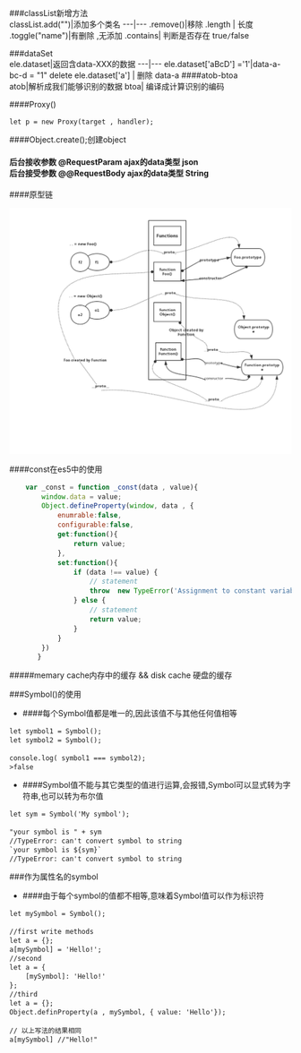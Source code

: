 ###classList新增方法<br>
classList.add("")|添加多个类名
---|---
.remove()|移除
.length | 长度
.toggle("name")|有删除 ,无添加
.contains| 判断是否存在 true`/`false

###dataSet<br>
ele.dataset|返回含data-XXX的数据
---|---
ele.dataset['aBcD'] ='1'|data-a-bc-d = "1"
delete ele.dataset['a'] | 删除 data-a
####atob-btoa<br>
atob|解析成我们能够识别的数据
btoa| 编译成计算识别的编码


####Proxy()
```
let p = new Proxy(target , handler);

```
####Object.create();创建object
#### 后台接收参数 @RequestParam ajax的data类型 json<br>后台接受参数 @@RequestBody ajax的data类型 String

####原型链

![原型链](./images/Prototype.png)



####const在es5中的使用
```js
	var _const = function _const(data , value){
        window.data = value;
        Object.defineProperty(window, data , {
            enumrable:false,
            configurable:false,
            get:function(){
                return value;
            },
            set:function(){
                if (data !== value) {
                    // statement
                    throw  new TypeError('Assignment to constant variable.')
                } else {
                    // statement
                    return value;
                }
            }
        })
       }
```

#####memary cache内存中的缓存 && disk cache 硬盘的缓存

###Symbol()的使用
- ####每个Symbol值都是唯一的,因此该值不与其他任何值相等
 
```
let symbol1 = Symbol();
let symbol2 = Symbol();

console.log( symbol1 === symbol2); 
>false
```
- ####Symbol值不能与其它类型的值进行运算,会报错,Symbol可以显式转为字符串,也可以转为布尔值

```
let sym = Symbol('My symbol');

"your symbol is " + sym
//TypeError: can't convert symbol to string
`your symbol is ${sym}`
//TypeError: can't convert symbol to string
```
###作为属性名的symbol

- ####由于每个symbol的值都不相等,意味着Symbol值可以作为标识符

```
let mySymbol = Symbol();

//first write methods
let a = {};
a[mySymbol] = 'Hello!';
//second
let a = {
    [mySymbol]: 'Hello!'
};
//third
let a = {};
Object.definProperty(a , mySymbol, { value: 'Hello'});

// 以上写法的结果相同
a[mySymbol] //"Hello!"
```

